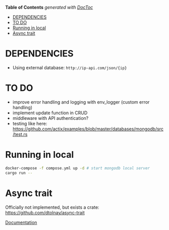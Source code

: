 <!-- START doctoc generated TOC please keep comment here to allow auto update -->
<!-- DON'T EDIT THIS SECTION, INSTEAD RE-RUN doctoc TO UPDATE -->
**Table of Contents**  *generated with [DocToc](https://github.com/thlorenz/doctoc)*

- [DEPENDENCIES](#dependencies)
- [TO DO](#to-do)
- [Running in local](#running-in-local)
- [Async trait](#async-trait)

<!-- END doctoc generated TOC please keep comment here to allow auto update -->

# DEPENDENCIES

* Using external database: `http://ip-api.com/json/{ip}`

# TO DO

* improve error handling and logging with env_logger (custom error handling)
* implement update function in CRUD
* middleware with API authentication?
* testing like here: https://github.com/actix/examples/blob/master/databases/mongodb/src/test.rs

# Running in local

```bash
docker-compose -f compose.yml up -d # start mongodb local server
cargo run --
```

# Async trait

Officially not implemented, but exists a crate: https://github.com/dtolnay/async-trait

[Documentation](https://rust-lang.github.io/async-book/07_workarounds/05_async_in_traits.html)
